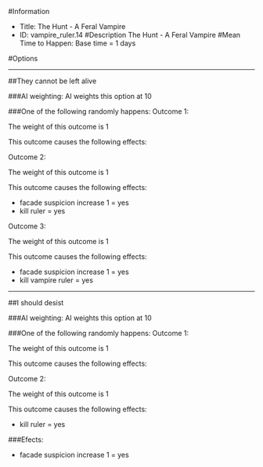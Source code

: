 #Information
 - Title: The Hunt - A Feral Vampire
 - ID: vampire_ruler.14
#Description
The Hunt - A Feral Vampire
#Mean Time to Happen:
Base time = 1 days

#Options

___
##They cannot be left alive

###AI weighting:
AI weights this option at 10


###One of the following randomly happens:
Outcome 1:

The weight of this outcome is 1

This outcome causes the following effects:<ul></ul>
Outcome 2:

The weight of this outcome is 1

This outcome causes the following effects:<ul><li>facade suspicion increase 1 = yes</li><li>kill ruler = yes</li></ul>
Outcome 3:

The weight of this outcome is 1

This outcome causes the following effects:<ul><li>facade suspicion increase 1 = yes</li><li>kill vampire ruler = yes</li></ul>

___
##I should desist

###AI weighting:
AI weights this option at 10


###One of the following randomly happens:
Outcome 1:

The weight of this outcome is 1

This outcome causes the following effects:<ul></ul>
Outcome 2:

The weight of this outcome is 1

This outcome causes the following effects:<ul><li>kill ruler = yes</li></ul>

###Efects:<ul><li>facade suspicion increase 1 = yes</li></ul>
